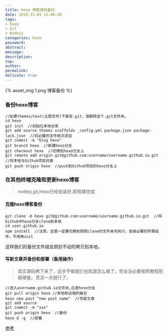```yaml
---
title: hexo 博客源码备份
date: 2018-11-03 12:49:28
tags:
- hexo
- Git
- Nodejs
categories: hexo
password:
abstract:
message:
description:
top:
author:
permalink:
delicate: true
---
```

{% asset_img 1.png 博客备份 %}

<!--more-->
### 备份hexo博客
```
//如果themes/next(主题文件)下面有.git，请删除这个.git文件夹。
cd hexo
git init  //初始化本地仓库
git add source themes scaffolds _config.yml package.json package-lock.json  //将必要的文件依次添加
git commit -m "blog hexo"
git branch hexo  //新建hexo分支
git checkout hexo  //切换到hexo分支上
git remote add origin git@github.com:username/username.github.io.git  //将本地与Github项目对接
git push origin hexo  //push到Github项目的hexo分支上
```
### 在其他终端克隆和更新hexo博客
> nodejs,git,hexo已经安装好,即搭建完成

#### 克隆hexo博客备份
```
git clone -b hexo git@github.com:username/username.github.io.git  //将Github中hexo分支clone到本地
cd user.github.io
npm install  //注意，这里一定要切换到刚刚clone的文件夹内执行，安装必要的所需组件，不用再init
```
这样我们的备份文件就会原封不动的拷贝到本地。

#### 写新文章并备份和部署（备用操作）

> 其实源码拷下来了，这步不做我们也知道怎么做了，完全没必要按照教程死搬硬套。灵活一点就行了。

```
//进入username.github.io文件夹,应是hexo分支
git pull origin hexo //本地和远端的融合
hexo new post "new post name"  //写新文章
git add source
git commit -m "xxx"
git push origin hexo  //备份
hexo d -g  //部署
```

[参考](https://blog.csdn.net/Monkey_LZL/article/details/60870891)